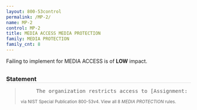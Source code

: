 ```yaml
---
layout: 800-53control
permalink: /MP-2/
name: MP-2
control: MP-2
title: MEDIA ACCESS MEDIA PROTECTION
family: MEDIA PROTECTION
family_cnt: 8
---
```

<p class="text-info">Failing to implement for MEDIA ACCESS is of <b>LOW</b> impact.</p>

<h3 style="border-bottom:1px solid #ddd;margin:30px 0 8px 0;">Statement</h3>
<blockquote>
<pre>     The organization restricts access to [Assignment: organization-defined types of digital and/or non-digital media] to [Assignment: organization-defined personnel or roles]. 
</pre>
<p><small>via NIST Special Publication 800-53v4. View all 8 <i>MEDIA PROTECTION</i> rules. <a href="/cce/ssg/group/$Group_id"><span class="glyphicon glyphicon-link"></span></a> </small></p>
</blockquote>

